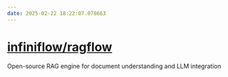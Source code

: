 ```yaml
---
date: 2025-02-22 18:22:07.078663
---
```


# [infiniflow/ragflow](https://github.com/infiniflow/ragflow)

Open-source RAG engine for document understanding and LLM integration